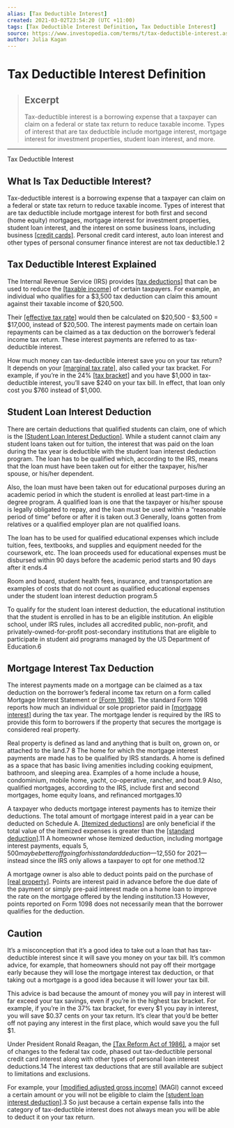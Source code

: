 ```yaml
---
alias: [Tax Deductible Interest]
created: 2021-03-02T23:54:20 (UTC +11:00)
tags: [Tax Deductible Interest Definition, Tax Deductible Interest]
source: https://www.investopedia.com/terms/t/tax-deductible-interest.asp
author: Julia Kagan
---
```


# Tax Deductible Interest Definition

> ## Excerpt
> Tax-deductible interest is a borrowing expense that a taxpayer can claim on a federal or state tax return to reduce taxable income. Types of interest that are tax deductible include mortgage interest, mortgage interest for investment properties, student loan interest, and more.

---

Tax Deductible Interest
## What Is Tax Deductible Interest?

Tax-deductible interest is a borrowing expense that a taxpayer can claim on a federal or state tax return to reduce taxable income. Types of interest that are tax deductible include mortgage interest for both first and second (home equity) mortgages, mortgage interest for investment properties, student loan interest, and the interest on some business loans, including business [[credit cards]](https://www.investopedia.com/ask/answers/102814/what-credit-card-fees-are-tax-deductible.asp). Personal credit card interest, auto loan interest and other types of personal consumer finance interest are not tax deductible.1 2

## Tax Deductible Interest Explained

The Internal Revenue Service (IRS) provides [[tax deductions]](https://www.investopedia.com/terms/t/tax-deduction.asp) that can be used to reduce the [[taxable income]](https://www.investopedia.com/terms/t/taxableincome.asp) of certain taxpayers. For example, an individual who qualifies for a $3,500 tax deduction can claim this amount against their taxable income of $20,500.

Their [[effective tax rate]](https://www.investopedia.com/terms/e/effectivetaxrate.asp) would then be calculated on $20,500 - $3,500 = $17,000, instead of $20,500. The interest payments made on certain loan repayments can be claimed as a tax deduction on the borrower’s federal income tax return. These interest payments are referred to as tax-deductible interest.

How much money can tax-deductible interest save you on your tax return? It depends on your [[marginal tax rate]](https://www.investopedia.com/terms/m/marginaltaxrate.asp), also called your tax bracket. For example, if you’re in the 24% [[tax bracket]](https://www.investopedia.com/terms/t/taxbracket.asp) and you have $1,000 in tax-deductible interest, you’ll save $240 on your tax bill. In effect, that loan only cost you $760 instead of $1,000.

## Student Loan Interest Deduction

There are certain deductions that qualified students can claim, one of which is the [[Student Loan Interest Deduction]](https://www.investopedia.com/terms/s/slid.asp). While a student cannot claim any student loans taken out for tuition, the interest that was paid on the loan during the tax year is deductible with the student loan interest deduction program. The loan has to be qualified which, according to the IRS, means that the loan must have been taken out for either the taxpayer, his/her spouse, or his/her dependent.

Also, the loan must have been taken out for educational purposes during an academic period in which the student is enrolled at least part-time in a degree program. A qualified loan is one that the taxpayer or his/her spouse is legally obligated to repay, and the loan must be used within a “reasonable period of time” before or after it is taken out.3 Generally, loans gotten from relatives or a qualified employer plan are not qualified loans.

The loan has to be used for qualified educational expenses which include tuition, fees, textbooks, and supplies and equipment needed for the coursework, etc. The loan proceeds used for educational expenses must be disbursed within 90 days before the academic period starts and 90 days after it ends.4

Room and board, student health fees, insurance, and transportation are examples of costs that do not count as qualified educational expenses under the student loan interest deduction program.5

To qualify for the student loan interest deduction, the educational institution that the student is enrolled in has to be an eligible institution. An eligible school, under IRS rules, includes all accredited public, non-profit, and privately-owned-for-profit post-secondary institutions that are eligible to participate in student aid programs managed by the US Department of Education.6

## Mortgage Interest Tax Deduction

The interest payments made on a mortgage can be claimed as a tax deduction on the borrower’s federal income tax return on a form called Mortgage Interest Statement or [[Form 1098]](https://www.investopedia.com/terms/f/form_1098.asp). The standard Form 1098 reports how much an individual or sole proprietor paid in [[mortgage interest]](https://www.investopedia.com/articles/mortgages-real-estate/11/calculate-the-mortgage-interest-math.asp) during the tax year. The mortgage lender is required by the IRS to provide this form to borrowers if the property that secures the mortgage is considered real property.

Real property is defined as land and anything that is built on, grown on, or attached to the land.7 8 The home for which the mortgage interest payments are made has to be qualified by IRS standards. A home is defined as a space that has basic living amenities including cooking equipment, bathroom, and sleeping area. Examples of a home include a house, condominium, mobile home, yacht, co-operative, rancher, and boat.9 Also, qualified mortgages, according to the IRS, include first and second mortgages, home equity loans, and refinanced mortgages.10

A taxpayer who deducts mortgage interest payments has to itemize their deductions. The total amount of mortgage interest paid in a year can be deducted on Schedule A. [[Itemized deductions]](https://www.investopedia.com/terms/i/itemizeddeduction.asp) are only beneficial if the total value of the itemized expenses is greater than the [[standard deduction]](https://www.investopedia.com/terms/s/standarddeduction.asp).11 A homeowner whose itemized deduction, including mortgage interest payments, equals $5,500 may be better off going for his standard deduction—$12,550 for 2021—instead since the IRS only allows a taxpayer to opt for one method.12

A mortgage owner is also able to deduct points paid on the purchase of [[real property]](https://www.investopedia.com/terms/r/real-property.asp). Points are interest paid in advance before the due date of the payment or simply pre-paid interest made on a home loan to improve the rate on the mortgage offered by the lending institution.13 However, points reported on Form 1098 does not necessarily mean that the borrower qualifies for the deduction.

## Caution

It’s a misconception that it’s a good idea to take out a loan that has tax-deductible interest since it will save you money on your tax bill. It’s common advice, for example, that homeowners should not pay off their mortgage early because they will lose the mortgage interest tax deduction, or that taking out a mortgage is a good idea because it will lower your tax bill.

This advice is bad because the amount of money you will pay in interest will far exceed your tax savings, even if you’re in the highest tax bracket. For example, if you’re in the 37% tax bracket, for every $1 you pay in interest, you will save $0.37 cents on your tax return. It’s clear that you’d be better off not paying any interest in the first place, which would save you the full $1.

Under President Ronald Reagan, the [[Tax Reform Act of 1986]](https://www.investopedia.com/terms/t/taxreformact1986.asp), a major set of changes to the federal tax code, phased out tax-deductible personal credit card interest along with other types of personal loan interest deductions.14 The interest tax deductions that are still available are subject to limitations and exclusions.

For example, your [[modified adjusted gross income]](https://www.investopedia.com/terms/m/magi.asp) (MAGI) cannot exceed a certain amount or you will not be eligible to claim the [[student loan interest deduction]](https://www.investopedia.com/terms/s/slid.asp).3 So just because a certain expense falls into the category of tax-deductible interest does not always mean you will be able to deduct it on your tax return.
